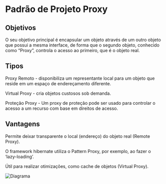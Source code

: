 # Padrão de Projeto Proxy

## Objetivos


O seu objetivo principal é encapsular um objeto através de um outro objeto que possui a mesma interface, de forma que o segundo objeto, conhecido como “Proxy”, controla o acesso ao primeiro, que é o objeto real.

## Tipos

Proxy Remoto - disponibiliza um representante local para um objeto que reside em um espaço de endereçamento diferente.

Virtual Proxy - cria objetos custosos sob demanda.

Proteção Proxy - Um proxy de proteção pode ser usado para controlar o acesso a um recurso com base em direitos de acesso.

## Vantagens


Permite deixar transparente o local (endereço) do objeto real (Remote Proxy).

O framework hibernate utiliza o Pattern Proxy, por exemplo, ao fazer o ‘lazy-loading’.

Útil para realizar otimizações, como cache de objetos (Virtual Proxy).

![Diagrama](https://scontent-gru2-1.xx.fbcdn.net/v/t34.0-12/15049890_661271847369753_544176351_n.png?oh=69abb6d7563f24dff8f3ea321de8d555&oe=5825D969)
